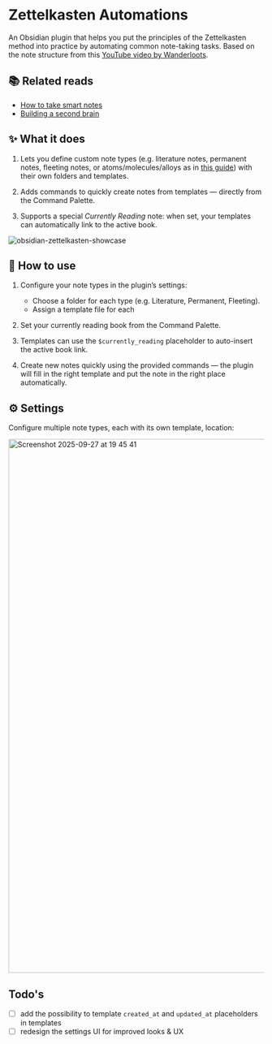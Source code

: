 # Zettelkasten Automations

An Obsidian plugin that helps you put the principles of the Zettelkasten method into practice by automating common note-taking tasks. Based on the note structure from this [YouTube video by Wanderloots](https://www.youtube.com/watch?v=00LKsV8h6zY).

## 📚 Related reads
- [How to take smart notes](https://www.goodreads.com/book/show/34507927-how-to-take-smart-notes?from_search=true&from_srp=true&qid=JUPrcUNkKv&rank=1)
- [Building a second brain](https://www.goodreads.com/book/show/59616977-building-a-second-brain?ref=rae_2)

## ✨ What it does

1. Lets you define custom note types (e.g. literature notes, permanent notes, fleeting notes, or atoms/molecules/alloys as in [this guide](https://www.youtube.com/watch?v=00LKsV8h6zY)) with their own folders and templates.

2. Adds commands to quickly create notes from templates — directly from the Command Palette.

3. Supports a special *Currently Reading* note: when set, your templates can automatically link to the active book.

![obsidian-zettelkasten-showcase](https://github.com/user-attachments/assets/094a54c3-5ed4-4383-b0b6-656a2e7ea0a1)

## 🚀 How to use

1. Configure your note types in the plugin’s settings:
	- Choose a folder for each type (e.g. Literature, Permanent, Fleeting).
	- Assign a template file for each

2. Set your currently reading book from the Command Palette.

3. Templates can use the `$currently_reading` placeholder to auto-insert the active book link.

4. Create new notes quickly using the provided commands — the plugin will fill in the right template and put the note in the right place automatically.

## ⚙️ Settings

Configure multiple note types, each with its own template, location:

<img width="1144" height="1052" alt="Screenshot 2025-09-27 at 19 45 41" src="https://github.com/user-attachments/assets/0b809075-d74e-4d65-919d-d832569a7b83" />

## Todo's

- [ ] add the possibility to template `created_at` and `updated_at` placeholders in templates
- [ ] redesign the settings UI for improved looks & UX

